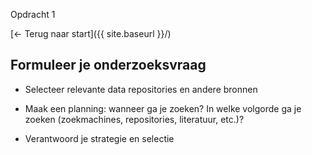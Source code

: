 Opdracht 1

[← Terug naar start]({{ site.baseurl }}/)

## Formuleer je onderzoeksvraag

- Selecteer relevante data repositories en andere bronnen

- Maak een planning: wanneer ga je zoeken? In welke volgorde ga je zoeken (zoekmachines, repositories, literatuur, etc.)?

- Verantwoord je strategie en selectie
